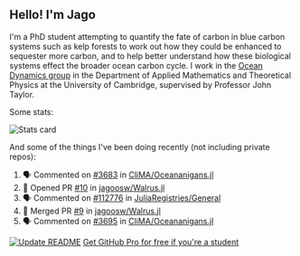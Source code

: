 ## Hello! I'm Jago

I'm a PhD student attempting to quantify the fate of carbon in blue carbon systems such as kelp forests to work out how they could be enhanced to sequester more carbon, and to help better understand how these biological systems effect the broader ocean carbon cycle. I work in the <a href="https://www.damtp.cam.ac.uk/user/jrt51/" class="emph">Ocean Dynamics group</a> in the Department of Applied Mathematics and Theoretical Physics at the University of Cambridge, supervised by Professor John Taylor.

Some stats:
<!--
![](https://raw.githubusercontent.com/jagoosw/jagoosw/main/profile-summary-card-output/nord_dark/0-profile-details.svg)
![](https://raw.githubusercontent.com/jagoosw/jagoosw/main/profile-summary-card-output/nord_dark/3-stats.svg)
![](https://raw.githubusercontent.com/jagoosw/jagoosw/main/profile-summary-card-output/nord_dark/4-productive-time.svg)
-->
![Stats card](https://github-readme-stats.vercel.app/api?username=jagoosw&count_private=true&show_icons=true&theme=transparent&hide_title=true&rank_icon=percentile&show=reviews)

And some of the things I've been doing recently (not including private repos):
<!--START_SECTION:activity-->
1. 🗣 Commented on [#3683](https://github.com/CliMA/Oceananigans.jl/pull/3683#issuecomment-2286628307) in [CliMA/Oceananigans.jl](https://github.com/CliMA/Oceananigans.jl)
2. 💪 Opened PR [#10](https://github.com/jagoosw/Walrus.jl/pull/10) in [jagoosw/Walrus.jl](https://github.com/jagoosw/Walrus.jl)
3. 🗣 Commented on [#112776](https://github.com/JuliaRegistries/General/pull/112776#issuecomment-2278472972) in [JuliaRegistries/General](https://github.com/JuliaRegistries/General)
4. 🎉 Merged PR [#9](https://github.com/jagoosw/Walrus.jl/pull/9) in [jagoosw/Walrus.jl](https://github.com/jagoosw/Walrus.jl)
5. 🗣 Commented on [#3695](https://github.com/CliMA/Oceananigans.jl/pull/3695#issuecomment-2278323060) in [CliMA/Oceananigans.jl](https://github.com/CliMA/Oceananigans.jl)
<!--END_SECTION:activity-->


[![Update README](https://github.com/jagoosw/jagoosw/actions/workflows/update-readme.yml/badge.svg)](https://github.com/jagoosw/jagoosw/actions/workflows/update-readme.yml)
[Get GitHub Pro for free if you're a student](https://education.github.com/pack)

